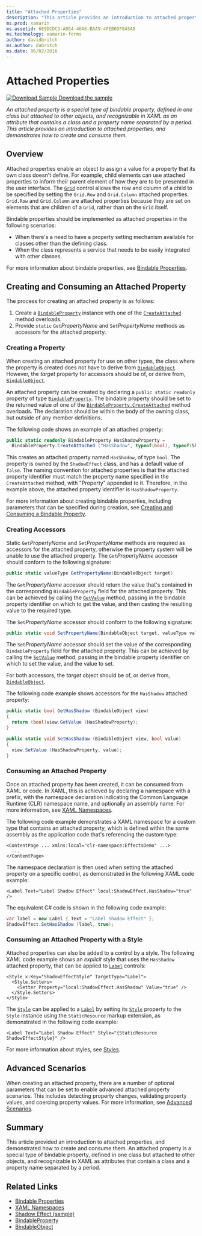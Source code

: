 ```yaml
---
title: "Attached Properties"
description: "This article provides an introduction to attached properties, and demonstrates how to create and consume them."
ms.prod: xamarin
ms.assetid: 6E9DCDC3-A0E4-46A6-BAA9-4FEB6DF8A5A8
ms.technology: xamarin-forms
author: davidbritch
ms.author: dabritch
ms.date: 06/02/2016
---
```


# Attached Properties

[![Download Sample](~/media/shared/download.png) Download the sample](https://developer.xamarin.com/samples/xamarin-forms/Effects/ShadowEffect/)

_An attached property is a special type of bindable property, defined in one class but attached to other objects, and recognizable in XAML as an attribute that contains a class and a property name separated by a period. This article provides an introduction to attached properties, and demonstrates how to create and consume them._

## Overview

Attached properties enable an object to assign a value for a property that its own class doesn't define. For example, child elements can use attached properties to inform their parent element of how they are to be presented in the user interface. The [`Grid`](xref:Xamarin.Forms.Grid) control allows the row and column of a child to be specified by setting the `Grid.Row` and `Grid.Column` attached properties. `Grid.Row` and `Grid.Column` are attached properties because they are set on elements that are children of a `Grid`, rather than on the `Grid` itself.

Bindable properties should be implemented as attached properties in the following scenarios:

- When there's a need to have a property setting mechanism available for classes other than the defining class.
- When the class represents a service that needs to be easily integrated with other classes.

For more information about bindable properties, see [Bindable Properties](~/xamarin-forms/xaml/bindable-properties.md).

## Creating and Consuming an Attached Property

The process for creating an attached property is as follows:

1. Create a [`BindableProperty`](xref:Xamarin.Forms.BindableProperty) instance with one of the [`CreateAttached`](xref:Xamarin.Forms.BindableProperty.CreateAttached*) method overloads.
1. Provide `static` `Get`*PropertyName* and `Set`*PropertyName* methods as accessors for the attached property.

### Creating a Property

When creating an attached property for use on other types, the class where the property is created does not have to derive from [`BindableObject`](xref:Xamarin.Forms.BindableObject). However, the *target* property for accessors should be of, or derive from, [`BindableObject`](xref:Xamarin.Forms.BindableObject).

An attached property can be created by declaring a `public static readonly` property of type [`BindableProperty`](xref:Xamarin.Forms.BindableProperty). The bindable property should be set to the returned value of one of the [`BindableProperty.CreateAttached`](xref:Xamarin.Forms.BindableProperty.CreateAttached(System.String,System.Type,System.Type,System.Object,Xamarin.Forms.BindingMode,Xamarin.Forms.BindableProperty.ValidateValueDelegate,Xamarin.Forms.BindableProperty.BindingPropertyChangedDelegate,Xamarin.Forms.BindableProperty.BindingPropertyChangingDelegate,Xamarin.Forms.BindableProperty.CoerceValueDelegate,Xamarin.Forms.BindableProperty.CreateDefaultValueDelegate)) method overloads. The declaration should be within the body of the owning class, but outside of any member definitions.

The following code shows an example of an attached property:

```csharp
public static readonly BindableProperty HasShadowProperty =
  BindableProperty.CreateAttached ("HasShadow", typeof(bool), typeof(ShadowEffect), false);
```

This creates an attached property named `HasShadow`, of type `bool`. The property is owned by the `ShadowEffect` class, and has a default value of `false`. The naming convention for attached properties is that the attached property identifier must match the property name specified in the `CreateAttached` method, with "Property" appended to it. Therefore, in the example above, the attached property identifier is `HasShadowProperty`.

For more information about creating bindable properties, including parameters that can be specified during creation, see [Creating and Consuming a Bindable Property](~/xamarin-forms/xaml/bindable-properties.md#consuming-bindable-property).

### Creating Accessors

Static `Get`*PropertyName* and `Set`*PropertyName* methods are required as accessors for the attached property, otherwise the property system will be unable to use the attached property. The `Get`*PropertyName* accessor should conform to the following signature:

```csharp
public static valueType GetPropertyName(BindableObject target)
```

The `Get`*PropertyName* accessor should return the value that's contained in the corresponding `BindableProperty` field for the attached property. This can be achieved by calling the [`GetValue`](xref:Xamarin.Forms.BindableObject.GetValue(Xamarin.Forms.BindableProperty)) method, passing in the bindable property identifier on which to get the value, and then casting the resulting value to the required type.

The `Set`*PropertyName* accessor should conform to the following signature:

```csharp
public static void SetPropertyName(BindableObject target, valueType value)
```

The `Set`*PropertyName* accessor should set the value of the corresponding `BindableProperty` field for the attached property. This can be achieved by calling the [`SetValue`](xref:Xamarin.Forms.BindableObject.SetValue(Xamarin.Forms.BindableProperty,System.Object)) method, passing in the bindable property identifier on which to set the value, and the value to set.

For both accessors, the *target* object should be of, or derive from, [`BindableObject`](xref:Xamarin.Forms.BindableObject).

The following code example shows accessors for the `HasShadow` attached property:

```csharp
public static bool GetHasShadow (BindableObject view)
{
  return (bool)view.GetValue (HasShadowProperty);
}

public static void SetHasShadow (BindableObject view, bool value)
{
  view.SetValue (HasShadowProperty, value);
}
```

### Consuming an Attached Property

Once an attached property has been created, it can be consumed from XAML or code. In XAML, this is achieved by declaring a namespace with a prefix, with the namespace declaration indicating the Common Language Runtime (CLR) namespace name, and optionally an assembly name. For more information, see [XAML Namespaces](~/xamarin-forms/xaml/namespaces.md).

The following code example demonstrates a XAML namespace for a custom type that contains an attached property, which is defined within the same assembly as the application code that's referencing the custom type:

```xaml
<ContentPage ... xmlns:local="clr-namespace:EffectsDemo" ...>
  ...
</ContentPage>
```

The namespace declaration is then used when setting the attached property on a specific control, as demonstrated in the following XAML code example:

```xaml
<Label Text="Label Shadow Effect" local:ShadowEffect.HasShadow="true" />
```

The equivalent C# code is shown in the following code example:

```csharp
var label = new Label { Text = "Label Shadow Effect" };
ShadowEffect.SetHasShadow (label, true);
```

### Consuming an Attached Property with a Style

Attached properties can also be added to a control by a style. The following XAML code example shows an *explicit* style that uses the `HasShadow` attached property, that can be applied to [`Label`](xref:Xamarin.Forms.Label) controls:

```xaml
<Style x:Key="ShadowEffectStyle" TargetType="Label">
  <Style.Setters>
    <Setter Property="local:ShadowEffect.HasShadow" Value="true" />
  </Style.Setters>
</Style>
```

The [`Style`](xref:Xamarin.Forms.Style) can be applied to a [`Label`](xref:Xamarin.Forms.Label) by setting its [`Style`](xref:Xamarin.Forms.NavigableElement.Style) property to the `Style` instance using the `StaticResource` markup extension, as demonstrated in the following code example:

```xaml
<Label Text="Label Shadow Effect" Style="{StaticResource ShadowEffectStyle}" />
```

For more information about styles, see [Styles](~/xamarin-forms/user-interface/styles/index.md).

## Advanced Scenarios

When creating an attached property, there are a number of optional parameters that can be set to enable advanced attached property scenarios. This includes detecting property changes, validating property values, and coercing property values. For more information, see [Advanced Scenarios](~/xamarin-forms/xaml/bindable-properties.md#advanced).

## Summary

This article provided an introduction to attached properties, and demonstrated how to create and consume them. An attached property is a special type of bindable property, defined in one class but attached to other objects, and recognizable in XAML as attributes that contain a class and a property name separated by a period.


## Related Links

- [Bindable Properties](~/xamarin-forms/xaml/bindable-properties.md)
- [XAML Namespaces](~/xamarin-forms/xaml/namespaces.md)
- [Shadow Effect (sample)](https://developer.xamarin.com/samples/xamarin-forms/Effects/ShadowEffect/)
- [BindableProperty](xref:Xamarin.Forms.BindableProperty)
- [BindableObject](xref:Xamarin.Forms.BindableObject)
